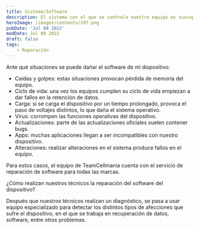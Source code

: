 ```yaml
---
title: Sistema/Software
description: El sistema con el que se controla nuestro equipo es susceptible tanto a problemas de pérdida de datos en la memoria o fallos del sistema operativo, quedándose en el logo de la marca al momento de encender el dispositivo.
heroImage: /images/contents/197.png
pubDate: 'Jul 08 2022'
modDate: Jul 08 2022
draft: false
tags: 
    - Reparación
---
```


Ante qué situaciones se puede dañar el software de mi dispositivo:

- Caídas y golpes: estas situaciones provocan pérdida de memoria del equipo.
- Ciclo de vida: una vez los equipos cumplen su ciclo de vida empiezan a dar fallos en la retención de datos.
- Carga: si se carga el dispositivo por un tiempo prolongado, provoca el paso de voltajes distintos, lo que daña el sistema operativo.
- Virus: corrompen las funciones operativas del dispositivo.
- Actualizaciones: parte de las actualizaciones oficiales suelen contener bugs.
- Apps: muchas aplicaciones llegan a ser incompatibles con nuestro dispositivo.
- Alteraciones: realizar alteraciones en el sistema produce fallos en el equipo.
 
Para estos casos, el equipo de TeamCellmania cuenta con el servicio de reparación de software para todas las marcas.

¿Cómo realizan nuestros técnicos la reparación del software del dispositivo?

Después que nuestros técnicos realizan un diagnóstico, se pasa a usar equipo especializado para detectar los distintos tipos de afecciones que sufre el dispositivo, en el que se trabaja en recuperación de datos, software, entre otros problemas.
